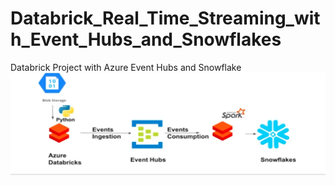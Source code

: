 # Databrick_Real_Time_Streaming_with_Event_Hubs_and_Snowflakes

Databrick Project with Azure Event Hubs and Snowflake
![Databrick project with Snowflake](databricks.png)
